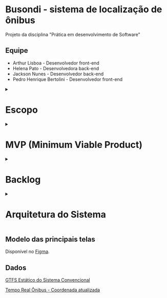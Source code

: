 # Busondi - sistema de localização de ônibus
Projeto da disciplina "Prática em desenvolvimento de Software"

## Equipe
- Arthur Lisboa - Desenvolvedor front-end
- Helena Pato - Desenvolvedora back-end
- Jackson Nunes - Desenvolvedor back-end
- Pedro Henrique Bertolini - Desenvolvedor front-end

<details>
  <summary>
    <h1>Escopo</h1>
  </summary>

### Funcional

O principal objetivo do sistema é o acompanhamento de linhas de ônibus na cidade de Belo Horizonte, MG. Ele terá as funcionalidades de listar os horários previstos de chegada dos ônibus de acordo com sua grade agendada, além do acompanhamento da posição dos veículos em tempo real, usando [informações da  prefeitura do município](https://dados.pbh.gov.br/dataset/tempo_real_onibus_-_coordenada/resource/d7ce6e9b-343f-4e83-8b46-68fa90a12d59?inner_span=True). O sistema também será capaz de sugerir uma ou mais rotas, dados um endereço de partida e um de destino. As rotas sugeridas poderão envolver mais de uma linha de ônibus que cumpram esse percurso.

### Tecnológico
Para a implementação do back-end do projeto serão utilizados a linguagem Python e o framework Flask, com o banco de dados sqlite. No caso do front-end, será utilizado o framework Angular, que é baseado na linguagem TypeScript.
</details>

<details>
  <summary>
    <h1>MVP (Minimum Viable Product)</h1>
  </summary>

A criação de um MVP para o sistema Busondi se basearia no tipo conhecido como **Mágico de Oz**, no qual a entrega de soluções é feita manualmente, por pessoas reais. Em suma, uma interface de interação seria oferecida ao cliente, através da qual ele estaria apto a solicitar um dos dois serviços principais do sistema: o acompanhamento de uma linha de ônibus específica, oferecendo seu respectivo identificador ou a verificação de rotas possíveis, dando um endereço de partida e outro de destino. Tendo recebido os dados, uma equipe nos bastidores entraria em ação, procurando manualmente as informações em sistemas de terceiros (como na [consulta de itinerários da BHTRANS](https://prefeitura.pbh.gov.br/bhtrans/informacoes/transportes/onibus/consulta-itinerarios)) para só então retornar a resposta ao usuário. Nesse caso, não seriam fornecidos dados em tempo real, devido à complexidade para realizar tal tarefa de modo manual; seriam retornados, pois, os dados estáticos, bem como previsões de tempo de embarque e chegada. Nessa estratégia, o tempo gasto em desenvolvimento seria basicamente na parte de front-end, cuja equipe poderia fornecer uma interface simples em tempo hábil. 

É válido ressaltar, no entanto, que a criação de um MVP para esse tipo de sistema talvez não seja a melhor estratégia a ser adotada, uma vez que se baseia em uma ideia já existente e amplamente utilizada no mundo real. No lugar, poderiam ser adotadas ferramentas de Product Discovery, como Jobs to be Done.
</details>

<details>
  <summary>
    <h1>Backlog</h1>
  </summary>

### Do Produto

1. Como usuário do sistema Busondi, quero descobrir quais linhas de ônibus passam por um ponto de ônibus.
2. Como usuário do sistema Busondi, quero descobrir qual o horário agendado para uma dada linha de ônibus passar por um dado ponto.
3. Como usuário do sistema Busondi, quero (fazer login para) salvar linhas, pontos de ônibus e endereços que uso frequentemente e ter acesso rápido a eles.
4. Como usuário do sistema Busondi, quero salvar um ponto, uma linha e um horário em que, quando o ônibus se aproximar, serei notificado.
5. Como usuário do sistema Busondi, quero descobrir qual a posição atual do ônibus em meio a sua rota.
6. Como usuário do sistema Busondi, quero poder ver toda a rota de uma dada linha de ônibus, destacando todas as suas paradas, incluindo seu ponto final.
7. Como usuário do sistema Busondi, quero descobrir qual a previsão de chegada do ônibus, baseada em sua posição atual.
8. Como usuário do sistema Busondi, quero descobrir qual o ponto de ônibus mais próximo em que a minha linha passa e em qual sentido.
9. Como usuário do sistema Busondi, quero fornecer um endereço de partida e outro de destino e receber sugestões de linhas de ônibus que fazem esse percurso.
10. Como usuário do sistema Busondi, quero poder ver um mapa do meu entorno que destaque pontos de ônibus próximos, que podem ser selecionados.
11. Como usuário do sistema Busondi, quero poder dar feedbacks sobre as previsões fornecidas pelo sistema, por exemplo, se um ônibus já passou ou não.

### Do Sprint 2

Tarefas técnicas back-end
  - Fazer diagrama da arquitetura do sistema [Helena]
  - Fazer esquema relacional do BD [Helena]
  - Criar banco de dados sqlite com as entidades do sistema [Jackson]
  - Criar projeto Flask [Jackson]

Tarefas técnicas front-end
  - Definir organização do projeto [Pedro]
  - Definir arquitetura [Arthur]
  - Definição de bibliotecas e frameworks adicionais [Pedro e Arthur]

História 1: Como usuário do sistema Busondi, quero descobrir quais linhas de ônibus passam por um ponto de ônibus.

Tarefas:
  - Obter [dados GTFS estáticos](https://dados.pbh.gov.br/dataset/gtfs-estatico-do-sistema-convencional) de ônibus em BH [Helena]
  - Processar os dados para ficarem no formato condizente com o esquema relacional [Helena]
  - Inserir os dados no BD [Jackson]
  - Criar endpoint `GET /stops` que retorna a lista de pontos cadastrados [Helena]
  - Criar endpoint `GET /stops/<stop_id>` que retorna a lista de linhas que passam por um dado ponto [Helena]
  - Criar interface do endpoint `GET /stops` [Arthur]
  - Criar interface do endpoint `GET /stops/<stop_id>` [Pedro]

História 2: Como usuário do sistema Busondi, quero descobrir qual o horário agendado para uma dada linha de ônibus passar por um dado ponto.

Tarefas:
  - Implementar algoritmo para calcular, dado o horário de partida e a localização do ponto, quanto tempo o ônibus deve demorar a chegar [Jackson]
  - Complementar o endpoint `GET /stops/<stop_id>` com a informação de, dada a hora atual, qual o próximo horário agendado para cada linha passar em dado ponto, usando o algoritmo citado acima [Jackson]
  - Adicionar, na interfacedo endpoint `GET /stops/<stop_id>`, o horário agendado de chegada de cada linha [Arthur]

História 3: Como usuário do sistema Busondi, quero (fazer login para) salvar linhas, pontos de ônibus e endereços que uso frequentemente e ter acesso rápido a eles.

Tarefas:
  - Criar CRUD de usuário [Helena]
  - Criar lógica de login de usuário [Jackson]
  - Adicionar tabela de favoritos do usuário no banco de dados [Jackson]
  - Criar CRUD de favoritos [Helena]
  - Criar interfaces de:
    * Criação de usuário, [Arthur]
    * Login, [Arthur]
    * Informações do usuário, [Pedro]
    * Listagem de favoritos [Pedro]

História 5: Como usuário do sistema Busondi, quero descobrir qual a posição atual do ônibus em meio a sua rota.

Tarefas:
  - Obter [dados de posição atual dos ônibus](https://dados.pbh.gov.br/dataset/tempo_real_onibus_-_coordenada) [Jackson]
  - Implementar lógica de atualização dos dados de posição atual dos ônibus [Jackson]
  - Criar endpoint `GET /current-position/<route_id>` que retorna a informação de posição atual do ônibus [Helena]
  - Criar interface com mapa que mostra a posição atual do ônibus em meio à sua rota (shape) [Pedro]

História 6: Como usuário do sistema Busondi, quero poder ver toda a rota de uma dada linha de ônibus, destacando todas as suas paradas, incluindo seu ponto final.

Tarefas: 
   - Criar endpoint `GET /routes/<route_id>` que retorna a informação de toda a rota do ônibus com seus pontos de parada [Jackson]
   - Criar interface com mapa que mostra toda a rota do ônibus com seus pontos de parada [Arthur]
</details>
 
<details>
  <summary>
    <h1>Arquitetura do Sistema</h1>
  </summary>

### Arquitetura Hexagonal
A Arquitetura Hexagonal consiste em criar componentes desacoplados, cuja conexão é feita por adaptadores e portas. O sistema Busondi se beneficia desse padrão arquitetural para ter independência entre lógica de aplicação e tecnologia, o que permite a substituição de componentes individualmente sem interferir no restante do projeto, além de aumentar a testabilidade. A arquitetura completa pode ser observada na imagem a seguir:
  
![DiagramaArquitetura](https://user-images.githubusercontent.com/42253628/172059355-b6b91ca7-f055-417c-a6ff-30160c1c5d63.jpg)

Como é possível observar, existem dois tipos de portas: 
- **Portas de entrada:** funcionam como interfaces para as classes externas acessarem métodos da classes de domínio. Um exemplo é a porta ```GetStop```, que retorna métodos de ```GetStopImpl```.
```python
class GetStop:
    def get_all_stops():
        return GetStopImpl.get_all_stops_impl()

    def get_stop_by_id(stop_id):
        return GetStopImpl.get_stop_by_id_impl(stop_id)

    def get_stops_coordinates(stops_list):
        return GetStopImpl.get_stops_coordinates_impl(stops_list)

    def get_stops_from_route(route_id):
        return GetStopImpl.get_stops_from_route_impl(route_id)
```

- **Portas de saída:** funcionam como interfaces para classes de domínio acessarem métodos de classes externas. A classe ```StopsRepository``` desempenha essa função, chamando métodos da classe ```StopsRepositoryImpl```.
```python
class StopsRepository:
    
    def return_all_stops():
        return StopsRepositoryImpl.return_all_stops_impl()

    def return_stop_by_id(stop_id):
        return StopsRepositoryImpl.return_stop_by_id_impl(stop_id)

    def return_all_stops_in_list(stops_list):
        return StopsRepositoryImpl.return_all_stops_in_list_impl(stops_list)
```

Também existem dois tipos de adaptadores: 
* Aqueles que recebem requisições de fora do sistema e chamam os métodos adequados através das portas de entrada, como o ```bus_stops_controller.py```, que chama o método ```get_all_stops()``` pela ```porta GetStop```.
```python
  def list_stops():
    stops_list = GetStop.get_all_stops()

    stops_dict = {}
    for stop in stops_list:
        stops_dict[stop.stop_id] = {
            'stop_lat' : stop.stop_lat,
            'stop_lon': stop.stop_lon,
            'stop_name' : stop.stop_name
        }
        
    return make_response(jsonify(stops_dict), 200)
```
  
* Aqueles que recebem chamadas vindas de dentro do domínio, através de uma porta de saída e realiza a conexão com um sistema externo, como por exemplo um Banco de Dados. A classe ```StopsRepositoryImpl``` desempenha essa função.
```python
  class StopsRepositoryImpl:
    def return_all_stops_impl():
        with DBConnection() as connection:
            all_stops = connection.session.query(BusStops).all()
        return all_stops

    def return_stop_by_id_impl(stop_id):
        with DBConnection() as connection:
            stop = connection.session.query(BusStops).get(stop_id)
        return stop

    def return_all_stops_in_list_impl(stops_list):
        with DBConnection() as connection:
            stops_list = connection.session.query(BusStops).filter(BusStops.stop_id.in_(stops_list)).all()
        return stops_list
```

### Domain-Driven Design (DDD)

Na camada de domínio foram adotados os princípios de projeto de Domain Driven Design (DDD), que casam muito bem com a arquitetura hexagonal do sistema. A linguagem ubíqua foi usada para nomear os elementos presentes no sistema. Exemplos são as classes BusStop (ponto de ônibus) e Route (linha de ônibus). Alguns dos relacionamentos entre esses elementos podem ser mapeados, como o fato de que em um ponto de ônibus passam várias linhas de ônibus, e uma linha de ônibus faz várias viagens (Trips) por dia. Vários tipos de objetos de domínio compõem o sistema, eles podem ser vistos no diagrama a seguir:

![DiagramaDDD](https://user-images.githubusercontent.com/42720360/172061980-6ca75396-02d3-41fc-9ec2-2d24cf0e866e.png)

As entidades são objetos complexos que possuem uma identidade única, que as distingue dos demais objetos da mesma classe. Como exemplo, no nosso sistema, temos a classe BusStop que representa um ponto de ônibus. Cada instância da classe tem um ID único que a distingue das demais.

```python
class BusStop:

    stop_id = ''
    stop_name = ''
    stop_lat = 0.0
    stop_lon = 0.0

    def __init__(self, stop_id, stop_name, stop_lat, stop_lon):
        self.stop_id = stop_id
        self.stop_name = stop_name
        self.stop_lat = stop_lat
        self.stop_lon = stop_lon
```

Objetos de valor, ao contrário das entidades, não possuem identificadores únicos e são caracterizados por seu estado. Podemos ver um exemplo do sistema na entidade BusStop acima, que possui objetos de valor como o nome do ponto de ônibus e suas coordenadas de latitude e longitude.

Serviços são objetos que agrupam operações importantes feitas sob o domínio. No sistema Busondi, temos diversos serviços, como aqueles implementados pela classe GetStopImpl. Estes incluem listar todos os pontos de ônibus, retornar os dados de um ponto específico dado seu ID, retornar apenas as coordenadas de um ponto e listar todos os pontos pelos quais uma linha passa.

```python
class GetStopImpl:

    def get_all_stops_impl():
        all_stops = StopsRepository.return_all_stops()
        stops_list = []
        for stop in all_stops:
            stops_list.append(BusStop(stop.stop_id, stop.stop_name, stop.stop_lat, stop.stop_lon))
        return stops_list

    def get_stop_by_id_impl(stop_id):
        stop_repo = StopsRepository.return_stop_by_id(stop_id)
        stop_class = BusStop(stop_repo.stop_id, stop_repo.stop_name, stop_repo.stop_lat, stop_repo.stop_lon)
        return stop_class

    def get_stops_coordinates_impl(stops_list):
        stops_in_list = StopsRepository.return_all_stops_in_list(stops_list)
        coordinate_list = []
        for stop in stops_in_list:
            coordinate_list.append((stop.stop_lon, stop.stop_lat))
        return coordinate_list

    def get_stops_from_route_impl(route_id):
        stops_in_route = RouteStopRepository.return_all_stops_in_route(route_id)
        stop_id_list = [stop.stop_id for stop in stops_in_route]
        stops = StopsRepository.return_all_stops_in_list(stop_id_list)
        stops_list = []
        for stop in stops:
            stops_list.append(BusStop(stop.stop_id, stop.stop_name, stop.stop_lat, stop.stop_lon))
        return stops_list
```

Repositórios são usados para intermediar o acesso ao banco de dados, recuperando outros objetos do domínio que estão armazenados nele. A classe StopsRepositoryImpl é um exemplo de repositório, que intermedia as consultas relacionadas a pontos de ônibus que são feitas ao banco de dados.

```python
class StopsRepositoryImpl:
    def return_all_stops_impl():
        with DBConnection() as connection:
            all_stops = connection.session.query(BusStops).all()
        return all_stops

    def return_stop_by_id_impl(stop_id):
        with DBConnection() as connection:
            stop = connection.session.query(BusStops).get(stop_id)
        return stop

    def return_all_stops_in_list_impl(stops_list):
        with DBConnection() as connection:
            stops_list = connection.session.query(BusStops).filter(BusStops.stop_id.in_(stops_list)).all()
        return stops_list
```

</details>  
  
## Modelo das principais telas

Disponível no [Figma](https://www.figma.com/file/hSx4UFs5TYbPq3AHop0nI1/Clickons?node-id=243%3A471).

## Dados

[GTFS Estático do Sistema Convencional](https://dados.pbh.gov.br/dataset/gtfs-estatico-do-sistema-convencional)

[Tempo Real Ônibus - Coordenada atualizada](https://dados.pbh.gov.br/dataset/tempo_real_onibus_-_coordenada)

